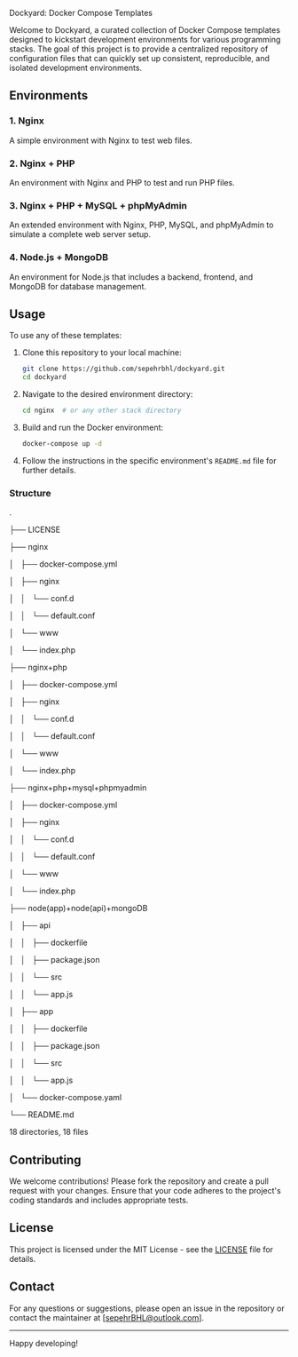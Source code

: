  Dockyard: Docker Compose Templates

Welcome to Dockyard, a curated collection of Docker Compose templates designed to kickstart development environments for various programming stacks. The goal of this project is to provide a centralized repository of configuration files that can quickly set up consistent, reproducible, and isolated development environments.

## Environments

### 1. Nginx
A simple environment with Nginx to test web files.

### 2. Nginx + PHP
An environment with Nginx and PHP to test and run PHP files.

### 3. Nginx + PHP + MySQL + phpMyAdmin
An extended environment with Nginx, PHP, MySQL, and phpMyAdmin to simulate a complete web server setup.

### 4. Node.js + MongoDB
An environment for Node.js that includes a backend, frontend, and MongoDB for database management.

## Usage

To use any of these templates:

1. Clone this repository to your local machine:

    ```bash
    git clone https://github.com/sepehrbhl/dockyard.git
    cd dockyard
    ```

2. Navigate to the desired environment directory:

    ```bash
    cd nginx  # or any other stack directory
    ```

3. Build and run the Docker environment:

    ```bash
    docker-compose up -d
    ```

4. Follow the instructions in the specific environment's `README.md` file for further details.

### Structure
.

├── LICENSE	

├── nginx	

│   ├── docker-compose.yml 

│   ├── nginx

│   │   └── conf.d

│   │       └── default.conf

│   └── www

│       └── index.php

├── nginx+php

│   ├── docker-compose.yml

│   ├── nginx

│   │   └── conf.d

│   │       └── default.conf

│   └── www

│       └── index.php

├── nginx+php+mysql+phpmyadmin 

│   ├── docker-compose.yml

│   ├── nginx

│   │   └── conf.d

│   │       └── default.conf

│   └── www

│       └── index.php

├── node(app)+node(api)+mongoDB

│   ├── api

│   │   ├── dockerfile

│   │   ├── package.json

│   │   └── src

│   │       └── app.js

│   ├── app

│   │   ├── dockerfile

│   │   ├── package.json

│   │   └── src

│   │       └── app.js

│   └── docker-compose.yaml

└── README.md


18 directories, 18 files

## Contributing

We welcome contributions! Please fork the repository and create a pull request with your changes. Ensure that your code adheres to the project's coding standards and includes appropriate tests.

## License

This project is licensed under the MIT License - see the [LICENSE](LICENSE) file for details.

## Contact

For any questions or suggestions, please open an issue in the repository or contact the maintainer at [sepehrBHL@outlook.com].

---

Happy developing!

